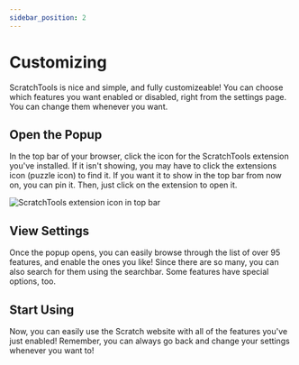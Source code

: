 ```yaml
---
sidebar_position: 2
---
```

# Customizing
ScratchTools is nice and simple, and fully customizeable! You can choose which features you want enabled or disabled, right from the settings page. You can change them whenever you want.
## Open the Popup
In the top bar of your browser, click the icon for the ScratchTools extension you've installed. If it isn't showing, you may have to click the extensions icon (puzzle icon) to find it. If you want it to show in the top bar from now on, you can pin it. Then, just click on the extension to open it.

![ScratchTools extension icon in top bar](https://user-images.githubusercontent.com/86856959/201549844-8e077347-1c94-4d4e-ada5-f022ccf45bc2.png)

## View Settings
Once the popup opens, you can easily browse through the list of over 95 features, and enable the ones you like! Since there are so many, you can also search for them using the searchbar. Some features have special options, too.

## Start Using
Now, you can easily use the Scratch website with all of the features you've just enabled! Remember, you can always go back and change your settings whenever you want to!
